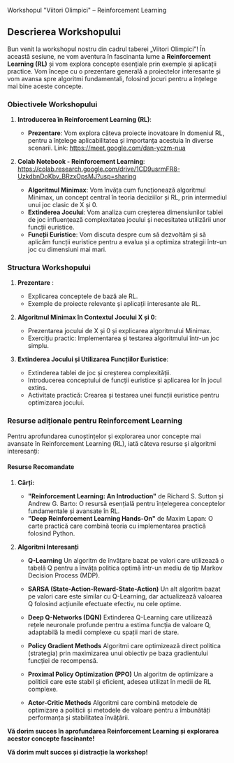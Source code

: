 Workshopul "Viitori Olimpici" – Reinforcement Learning

## Descrierea Workshopului

Bun venit la workshopul nostru din cadrul taberei „Viitori Olimpici”! În această sesiune, ne vom aventura în fascinanta lume a **Reinforcement Learning (RL)** și vom explora concepte esențiale prin exemple și aplicații practice. Vom începe cu o prezentare generală a proiectelor interesante și vom avansa spre algoritmi fundamentali, folosind jocuri pentru a înțelege mai bine aceste concepte.

### Obiectivele Workshopului

1. **Introducerea în Reinforcement Learning (RL)**:
   - **Prezentare**: Vom explora câteva proiecte inovatoare în domeniul RL, pentru a înțelege aplicabilitatea și importanța acestuia în diverse scenarii. Link: https://meet.google.com/dan-yczm-nua

2. **Colab Notebook -  Reinforcement Learning**: https://colab.research.google.com/drive/1CD9usrmFR8-UzkdbnDoKbv_BRzxOpsMJ?usp=sharing
   - **Algoritmul Minimax**: Vom învăța cum funcționează algoritmul Minimax, un concept central în teoria deciziilor și RL, prin intermediul unui joc clasic de X și 0.
   - **Extinderea Jocului**: Vom analiza cum creșterea dimensiunilor tablei de joc influențează complexitatea jocului și necesitatea utilizării unor funcții euristice.
   - **Funcții Euristice**: Vom discuta despre cum să dezvoltăm și să aplicăm funcții euristice pentru a evalua și a optimiza strategii într-un joc cu dimensiuni mai mari.

### Structura Workshopului

1. **Prezentare** :
   - Explicarea conceptele de bază ale RL.
   - Exemple de proiecte relevante și aplicații interesante ale RL.

2. **Algoritmul Minimax în Contextul Jocului X și 0**:
   - Prezentarea jocului de X și 0 și explicarea algoritmului Minimax.
   - Exercițiu practic: Implementarea și testarea algoritmului într-un joc simplu.

3. **Extinderea Jocului și Utilizarea Funcțiilor Euristice**:
   - Extinderea tablei de joc și creșterea complexității.
   - Introducerea conceptului de funcții euristice și aplicarea lor în jocul extins.
   - Activitate practică: Crearea și testarea unei funcții euristice pentru optimizarea jocului.


### Resurse adiționale pentru Reinforcement Learning

Pentru aprofundarea cunoștințelor și explorarea unor concepte mai avansate în Reinforcement Learning (RL), iată câteva resurse și algoritmi interesanți:

#### **Resurse Recomandate**

1. **Cărți:**
   - **"Reinforcement Learning: An Introduction"** de Richard S. Sutton și Andrew G. Barto: O resursă esențială pentru înțelegerea conceptelor fundamentale și avansate în RL.
   - **"Deep Reinforcement Learning Hands-On"** de Maxim Lapan: O carte practică care combină teoria cu implementarea practică folosind Python.

2. **Algoritmi Interesanți**

   - **Q-Learning** Un algoritm de învățare bazat pe valori care utilizează o tabelă Q pentru a învăța politica optimă într-un mediu de tip Markov Decision Process (MDP).

   - **SARSA (State-Action-Reward-State-Action)** Un alt algoritm bazat pe valori care este similar cu Q-Learning, dar actualizează valoarea Q folosind acțiunile efectuate efectiv, nu cele optime.

   - **Deep Q-Networks (DQN)** Extinderea Q-Learning care utilizează rețele neuronale profunde pentru a estima funcția de valoare Q, adaptabilă la medii complexe cu spații mari de stare.

   - **Policy Gradient Methods** Algoritmi care optimizează direct politica (strategia) prin maximizarea unui obiectiv pe baza gradientului funcției de recompensă.

   - **Proximal Policy Optimization (PPO)** Un algoritm de optimizare a politicii care este stabil și eficient, adesea utilizat în medii de RL complexe.

   - **Actor-Critic Methods** Algoritmi care combină metodele de optimizare a politicii și metodele de valoare pentru a îmbunătăți performanța și stabilitatea învățării.



**Vă dorim succes în aprofundarea Reinforcement Learning și explorarea acestor concepte fascinante!**

**Vă dorim mult succes și distracție la workshop!**

